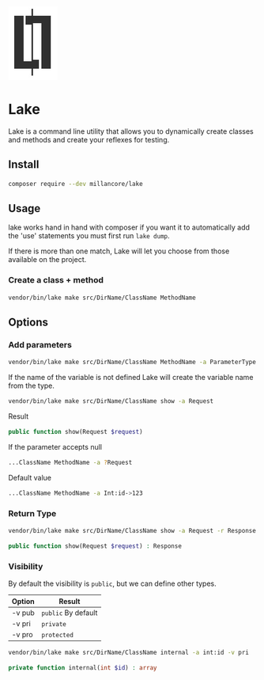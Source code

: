 ![lake logo](./logo.jpg)


# Lake 

Lake is a command line utility that allows you to dynamically create classes and methods and create your reflexes for testing.


## Install 
```bash
composer require --dev millancore/lake
```

## Usage

lake works hand in hand with composer if you want it to automatically add the 'use' statements you must first run `lake dump`.

If there is more than one match, Lake will let you choose from those available on the project.


### Create a class + method

```bash
vendor/bin/lake make src/DirName/ClassName MethodName 
```

## Options

### Add parameters

```bash
vendor/bin/lake make src/DirName/ClassName MethodName -a ParameterType:varName
```
If the name of the variable is not defined Lake will create the variable name from the type.

```bash
vendor/bin/lake make src/DirName/ClassName show -a Request
```
Result
```php
public function show(Request $request) 
```

If the parameter accepts null

```bash
...ClassName MethodName -a ?Request
```
Default value 

```bash
...ClassName MethodName -a Int:id->123
```

### Return Type

```bash
vendor/bin/lake make src/DirName/ClassName show -a Request -r Response
```
```php
public function show(Request $request) : Response
```

### Visibility

By default the visibility is `public`, but we can define other types.

Option | Result
------ | -------
-v pub | `public` By default
-v pri | `private`
-v pro | `protected`

```bash
vendor/bin/lake make src/DirName/ClassName internal -a int:id -v pri
```

```php
private function internal(int $id) : array
```

